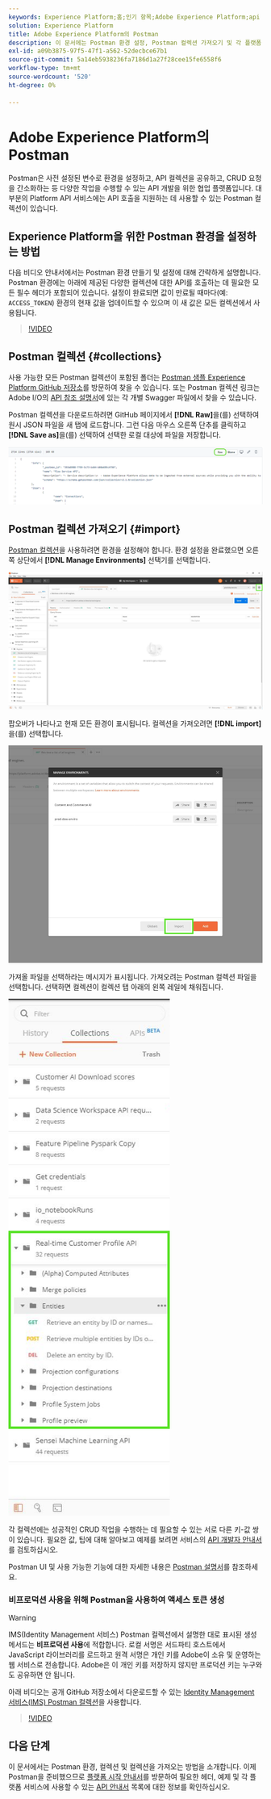```yaml
---
keywords: Experience Platform;홈;인기 항목;Adobe Experience Platform;api 안내서;플랫폼 api 안내서;플랫폼 소개;개발자 안내서
solution: Experience Platform
title: Adobe Experience Platform의 Postman
description: 이 문서에는 Postman 환경 설정, Postman 컬렉션 가져오기 및 각 플랫폼 서비스에 대해 사용 가능한 컬렉션 목록을 설명하는 단계가 포함되어 있습니다.
exl-id: a09b3875-97f5-47f1-a562-52decbce67b1
source-git-commit: 5a14eb5938236fa7186d1a27f28cee15fe6558f6
workflow-type: tm+mt
source-wordcount: '520'
ht-degree: 0%

---
```


# Adobe Experience Platform의 Postman

Postman은 사전 설정된 변수로 환경을 설정하고, API 컬렉션을 공유하고, CRUD 요청을 간소화하는 등 다양한 작업을 수행할 수 있는 API 개발을 위한 협업 플랫폼입니다. 대부분의 Platform API 서비스에는 API 호출을 지원하는 데 사용할 수 있는 Postman 컬렉션이 있습니다.

## Experience Platform을 위한 Postman 환경을 설정하는 방법

다음 비디오 안내서에서는 Postman 환경 만들기 및 설정에 대해 간략하게 설명합니다. Postman 환경에는 아래에 제공된 다양한 컬렉션에 대한 API를 호출하는 데 필요한 모든 필수 헤더가 포함되어 있습니다. 설정이 완료되면 값이 만료될 때마다(예: `ACCESS_TOKEN`) 환경의 현재 값을 업데이트할 수 있으며 이 새 값은 모든 컬렉션에서 사용됩니다.

>[!VIDEO](https://video.tv.adobe.com/v/28832)

## Postman 컬렉션 {#collections}

사용 가능한 모든 Postman 컬렉션이 포함된 폴더는 [Postman 샘플 Experience Platform GitHub 저장소](https://github.com/adobe/experience-platform-postman-samples/tree/master/apis/experience-platform)를 방문하여 찾을 수 있습니다. 또는 Postman 컬렉션 링크는 Adobe I/O의 [API 참조 설명서](https://www.adobe.com/go/platform-api-reference-en)에 있는 각 개별 Swagger 파일에서 찾을 수 있습니다.

Postman 컬렉션을 다운로드하려면 GitHub 페이지에서 **[!DNL Raw]**&#x200B;을(를) 선택하여 원시 JSON 파일을 새 탭에 로드합니다. 그런 다음 마우스 오른쪽 단추를 클릭하고 **[!DNL Save as]**&#x200B;을(를) 선택하여 선택한 로컬 대상에 파일을 저장합니다.

![원시 JSON](./images/api-guide/raw-collection.PNG)

## Postman 컬렉션 가져오기 {#import}

[Postman 컬렉션](#collections)을 사용하려면 환경을 설정해야 합니다. 환경 설정을 완료했으면 오른쪽 상단에서 **[!DNL Manage Environments]** 선택기를 선택합니다.

![환경 선택기 관리](./images/api-guide/environment-selector.png)

팝오버가 나타나고 현재 모든 환경이 표시됩니다. 컬렉션을 가져오려면 **[!DNL import]** 을(를) 선택합니다.

![가져오기 단추](./images/api-guide/import-collection.png)

가져올 파일을 선택하라는 메시지가 표시됩니다. 가져오려는 Postman 컬렉션 파일을 선택합니다. 선택하면 컬렉션이 컬렉션 탭 아래의 왼쪽 레일에 채워집니다.

![채워진 컬렉션](./images/api-guide/imported-collection.png)

각 컬렉션에는 성공적인 CRUD 작업을 수행하는 데 필요할 수 있는 서로 다른 키-값 쌍이 있습니다. 필요한 값, 팁에 대해 알아보고 예제를 보려면 서비스의 [API 개발자 안내서](api-guide.md#api-guides)를 검토하십시오.

Postman UI 및 사용 가능한 기능에 대한 자세한 내용은 [Postman 설명서](https://learning.postman.com/docs/getting-started/navigating-postman/)를 참조하세요.

### 비프로덕션 사용을 위해 Postman을 사용하여 액세스 토큰 생성

>[!WARNING]
>
>IMS(Identity Management 서비스) Postman 컬렉션에서 설명한 대로 표시된 생성 메서드는 **비프로덕션 사용**&#x200B;에 적합합니다. 로컬 서명은 서드파티 호스트에서 JavaScript 라이브러리를 로드하고 원격 서명은 개인 키를 Adobe이 소유 및 운영하는 웹 서비스로 전송합니다. Adobe은 이 개인 키를 저장하지 않지만 프로덕션 키는 누구와도 공유하면 안 됩니다.

아래 비디오는 공개 GitHub 저장소에서 다운로드할 수 있는 [Identity Management 서비스(IMS) Postman 컬렉션](https://github.com/adobe/experience-platform-postman-samples/blob/master/apis/ims/Identity%20Management%20Service.postman_collection.json)을 사용합니다.

>[!VIDEO](https://video.tv.adobe.com/v/29698/?quality=12&learn=on)

## 다음 단계

이 문서에서는 Postman 환경, 컬렉션 및 컬렉션을 가져오는 방법을 소개합니다. 이제 Postman을 준비했으므로 [플랫폼 시작 안내서](api-guide.md)를 방문하여 필요한 헤더, 예제 및 각 플랫폼 서비스에 사용할 수 있는 [API 안내서](api-guide.md#api-guides) 목록에 대한 정보를 확인하십시오.
